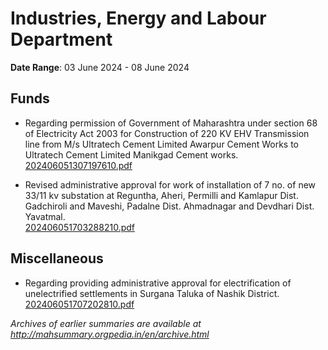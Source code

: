 # Industries, Energy and Labour Department

**Date Range**: 03 June 2024 - 08 June 2024


## Funds
- Regarding permission of Government of Maharashtra under section 68 of Electricity Act 2003 for Construction of 220 KV EHV Transmission line from M/s Ultratech Cement Limited Awarpur Cement Works to Ultratech Cement Limited Manikgad Cement works.\
  [202406051307197610.pdf](https://gr.maharashtra.gov.in/Site/Upload/Government%20Resolutions/English/202406051307197610.pdf)

- Revised administrative approval for work of installation of 7 no. of new 33/11 kv substation at Reguntha, Aheri, Permilli and Kamlapur Dist. Gadchiroli and Maveshi, Padalne Dist. Ahmadnagar and Devdhari Dist. Yavatmal.\
  [202406051703288210.pdf](https://gr.maharashtra.gov.in/Site/Upload/Government%20Resolutions/English/202406051703288210.pdf)

## Miscellaneous
- Regarding providing administrative approval for electrification of unelectrified settlements in Surgana Taluka of Nashik District.\
  [202406051707202810.pdf](https://gr.maharashtra.gov.in/Site/Upload/Government%20Resolutions/English/202406051707202810.pdf)


*Archives of earlier summaries are available at http://mahsummary.orgpedia.in/en/archive.html*